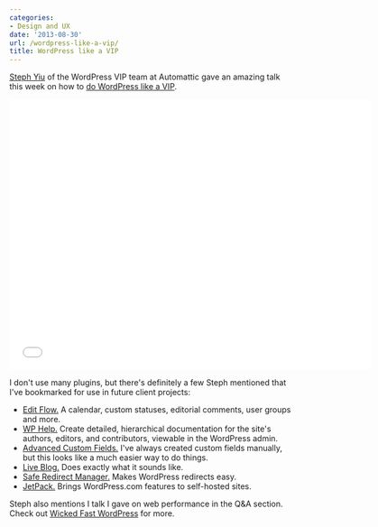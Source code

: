 ```yaml
---
categories:
- Design and UX
date: '2013-08-30'
url: /wordpress-like-a-vip/
title: WordPress like a VIP
---
```


<a href="http://hoppycow.com/">Steph Yiu</a> of the WordPress VIP team at Automattic gave an amazing talk this week on how to <a href="https://www.youtube.com/watch?v=c8BbjQIxaJs">do WordPress like a VIP</a>.

<div class="fluid-vids"><iframe width="640" height="480" src="//www.youtube.com/embed/c8BbjQIxaJs?rel=0" frameborder="0" allowfullscreen></iframe></div>

I don't use many plugins, but there's definitely a few Steph mentioned that I've bookmarked for use in future client projects:
<!--more-->
<ul>
<li><a href="http://wordpress.org/plugins/edit-flow/">Edit Flow.</a> A calendar, custom statuses, editorial comments, user groups and more.</li>
<li><a href="http://wordpress.org/plugins/wp-help/">WP Help.</a> Create detailed, hierarchical documentation for the site's authors, editors, and contributors, viewable in the WordPress admin. </li>
<li><a href="http://www.advancedcustomfields.com/">Advanced Custom Fields.</a> I've always created custom fields manually, but this looks like a much easier way to do things.</li>
<li><a href="http://wordpress.org/plugins/liveblog/">Live Blog.</a> Does exactly what it sounds like.</li>
<li><a href="http://wordpress.org/plugins/safe-redirect-manager/">Safe Redirect Manager.</a> Makes WordPress redirects easy.</li>
<li><a href="http://jetpack.me/">JetPack.</a> Brings WordPress.com features to self-hosted sites.</li>
</ul>

Steph also mentions I talk I gave on web performance in the Q&A section. Check out <a href="https://gomakethings.com/wicked-fast-wordpress/">Wicked Fast WordPress</a> for more.